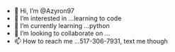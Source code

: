 - 👋 Hi, I’m @Azyron97
- 👀 I’m interested in ...learning to code
- 🌱 I’m currently learning ...python
- 💞️ I’m looking to collaborate on ...
- 📫 How to reach me ...517-306-7931, text me though

<!---
Azyron97/Azyron97 is a ✨ special ✨ repository because its `README.md` (this file) appears on your GitHub profile.
You can click the Preview link to take a look at your changes.
--->

